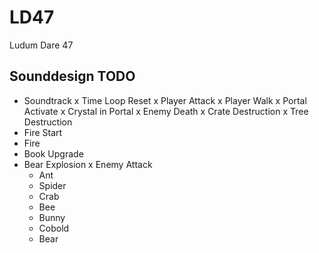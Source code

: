 # LD47
Ludum Dare 47

## Sounddesign TODO

 - Soundtrack
 x Time Loop Reset
 x Player Attack
 x Player Walk
 x Portal Activate
 x Crystal in Portal
 x Enemy Death
 x Crate Destruction
 x Tree Destruction
 - Fire Start
 - Fire
 - Book Upgrade
 - Bear Explosion
 x Enemy Attack
   - Ant
   - Spider
   - Crab
   - Bee
   - Bunny
   - Cobold
   - Bear
